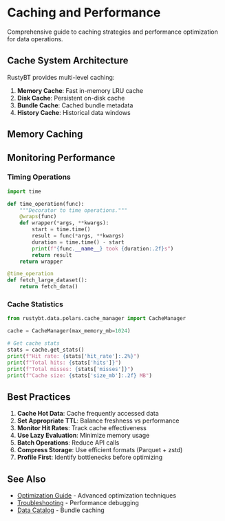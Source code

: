 # Caching and Performance

Comprehensive guide to caching strategies and performance optimization for data operations.

## Cache System Architecture

RustyBT provides multi-level caching:

1. **Memory Cache**: Fast in-memory LRU cache
2. **Disk Cache**: Persistent on-disk cache
3. **Bundle Cache**: Cached bundle metadata
4. **History Cache**: Historical data windows

## Memory Caching

## Monitoring Performance

### Timing Operations

```python
import time

def time_operation(func):
    """Decorator to time operations."""
    @wraps(func)
    def wrapper(*args, **kwargs):
        start = time.time()
        result = func(*args, **kwargs)
        duration = time.time() - start
        print(f"{func.__name__} took {duration:.2f}s")
        return result
    return wrapper

@time_operation
def fetch_large_dataset():
    return fetch_data()
```

### Cache Statistics

```python
from rustybt.data.polars.cache_manager import CacheManager

cache = CacheManager(max_memory_mb=1024)

# Get cache stats
stats = cache.get_stats()
print(f"Hit rate: {stats['hit_rate']:.2%}")
print(f"Total hits: {stats['hits']}")
print(f"Total misses: {stats['misses']}")
print(f"Cache size: {stats['size_mb']:.2f} MB")
```

## Best Practices

1. **Cache Hot Data**: Cache frequently accessed data
2. **Set Appropriate TTL**: Balance freshness vs performance
3. **Monitor Hit Rates**: Track cache effectiveness
4. **Use Lazy Evaluation**: Minimize memory usage
5. **Batch Operations**: Reduce API calls
6. **Compress Storage**: Use efficient formats (Parquet + zstd)
7. **Profile First**: Identify bottlenecks before optimizing

## See Also

- [Optimization Guide](optimization.md) - Advanced optimization techniques
- [Troubleshooting](troubleshooting.md) - Performance debugging
- [Data Catalog](../catalog/bundle-system.md) - Bundle caching
